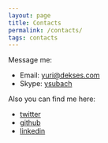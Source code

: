 ```yaml
---
layout: page
title: Contacts
permalink: /contacts/
tags: contacts
---
```


Message me:

- Email: <yuri@dekses.com>
- Skype: [ysubach](skype:ysubach?chat)

Also you can find me here:

- [twitter](https://twitter.com/ysubach)
- [github](https://github.com/ysubach)
- [linkedin](https://www.linkedin.com/in/ysubach)
